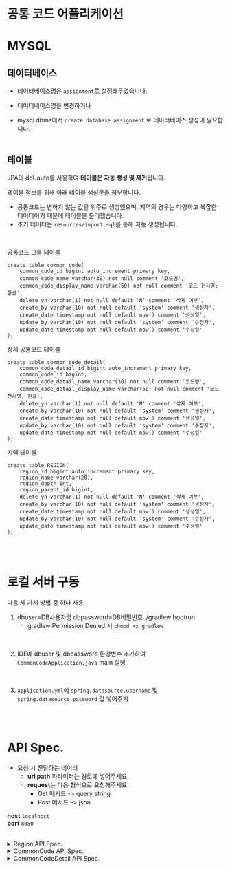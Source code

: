 # 공통 코드 어플리케이션

# MYSQL 
## 데이터베이스
- 데이터베이스명은 `assignment`로 설정해두었습니다. <br>

- 데이터베이스명을 변경하거나 <br>
- mysql dbms에서 ```create database assignment``` 로 데이터베이스 생성이 필요합니다.
<br><br>


## 테이블
JPA의 ddl-auto를 사용하여 <b>테이블은 자동 생성 및 제거</b>됩니다. <br>

테이블 정보를 위해 아래 테이블 생성문을 첨부합니다.
- 공통코드는 변하지 않는 값을 위주로 생성했으며, 지역의 경우는 다양하고 복잡한 데이터이기 때문에 테이블을 분리했습니다.
- 초기 데이터는 `resources/import.sql`를 통해 자동 생성됩니다.

<br>

공통코드 그룹 테이블
```mysql
create table common_code(
    common_code_id bigint auto_increment primary key,
    common_code_name varchar(30) not null comment '코드명',
    common_code_display_name varchar(60) not null comment '코드 전시명; 한글',
    delete_yn varchar(1) not null default 'N' comment '삭제 여부',
    create_by varchar(10) not null default 'system' comment '생성자',
    create_date timestamp not null default now() comment '생성일',
    update_by varchar(10) not null default 'system' comment '수정자',
    update_date timestamp not null default now() comment '수정일'
);
```

상세 공통코드 테이블
```mysql
create table common_code_detail( 
    common_code_detail_id bigint auto_increment primary key,
    common_code_id bigint,
    common_code_detail_name varchar(30) not null comment '코드명',
    common_code_detail_display_name varchar(60) not null comment '코드 전시명; 한글',
    delete_yn varchar(1) not null default 'N' comment '삭제 여부',
    create_by varchar(10) not null default 'system' comment '생성자',
    create_date timestamp not null default now() comment '생성일',
    update_by varchar(10) not null default 'system' comment '수정자',
    update_date timestamp not null default now() comment '수정일'
);
```

지역 테이블 
```mysql
create table REGION(
	region_id bigint auto_increment primary key,
	region_name varchar(20),
	region_depth int,
	region_parent_id bigint,
	delete_yn varchar(1) not null default 'N' comment '삭제 여부',
    create_by varchar(10) not null default 'system' comment '생성자',
    create_date timestamp not null default now() comment '생성일',
    update_by varchar(10) not null default 'system' comment '수정자',
    update_date timestamp not null default now() comment '수정일'
);
```


<br><br>

# 로컬 서버 구동
다음 세 가지 방법 중 하나 사용
1. dbuser=DB사용자명 dbpassword=DB비밀번호 ./gradlew bootrun
    + gradlew Permission Denied 시 ```chmod +x gradlew```

<br>

2. IDE에 dbuser 및 dbpassword 환경변수 추가하여 `CommonCodeApplication.java` main 실행

<br>

3. `application.yml`에 `spring.datasource.username` 및 `spring.datasource.password` 값 넣어주기

<br><br>

# API Spec.
- 요청 시 전달하는 데이터
    - <b>uri path</b> 파라미터는 경로에 넣어주세요
    - <b>request</b>는 다음 형식으로 요청해주세요.
        - Get 메서드 -> query string
        - Post 메서드 -> json

<b>host</b> `localhost`<br>
<b>port</b> `8080`<br>
<br>

<details>
<summary>
Region API Spec.
</summary>

-----------------------------------------------------
<h3>POST /api/v1/region/list</h3>
- 지역 코드 목록 조회
<br><br>
<b>request</b>

|column | type | description | required |
|-------|------|-------------|----------|
|regionName|String|지역명|X|
|regionDepth|Integer|지역레벨|X|
|regionParentId|Long|부모지역아이디|X|
|page|페이지|int|X default 0|
|size|사이즈|int|X default 100|

<br>

<b>response</b>

|column ||| type | description |
|------|----|----|-----|------|
|code|||String|코드|
|status|||int|상태|
|data|||Object||
||regions||List|지역정보
|||regionId|int|아이디
|||regionName|String|지역명
|||regionDepth|int|지역레벨
|||regionParentId|int|부모지역아이디
||pages||Object|페이지정보
|||totalElements|int|총개수
|||totalPages|int|총페이지수
|||page|int|현재 페이지
|||size|int|페이지 사이즈

-------------------------------------------
<br>


<h3>GET /api/v1/region/{regionId}</h3>
- 지역 코드 상세 조회
<br><br>
<b>uri path</b>

|column | type | description | required |
|-------|------|-------------|----------|
|regionId|int|지역코드 아이디|O|

<br>

<b>response</b>

|column || type | description |
|------|----|-----|------|
|code||String|코드|
|status||int|상태|
|data||Object||
||regionId|int|아이디
||regionName|String|지역명
||regionDepth|int|지역레벨
||regionParentId|int|부모지역아이디

-------------------------------------------
<br>


<h3>POST /api/v1/region/create</h3>
- 지역 코드 생성
<br><br>
<b>request</b>

|column | type | description | required |
|-------|------|-------------|----------|
|regionName|String|지역명|O|
|regionDepth|Integer|지역레벨|O|
|regionParentId|Integer|부모지역아이디|O|

<br>

<b>response</b>

|column || type | description |
|------|----|-----|------|
|code||String|코드|
|status||int|상태|
|data||Object||
||regionId|int|아이디
||regionName|String|지역명
||regionDepth|int|지역레벨
||regionParentId|int|부모지역아이디


-------------------------------------------
<br>


<h3>PATCH /api/v1/region/update/{regionId}</h3>
- 지역 코드 수정
<br><br>

<b>uri path</b>

|column | type | description | required |
|-------|------|-------------|----------|
|regionId|int|지역코드 아이디|O|

<b>request</b>

|column | type | description | required |
|-------|------|-------------|----------|
|regionName|String|지역명|O|

<br>

<b>response</b>

|column || type | description |
|------|----|-----|------|
|code||String|코드|
|status||int|상태|
|data||Object||
||regionId|int|아이디
||regionName|String|지역명
||regionDepth|int|지역레벨
||regionParentId|int|부모지역아이디

<br>


-------------------------------------------
<br>


<h3>DELETE /api/v1/region/{regionId}</h3>
- 지역 코드 삭제
<br><br>

<b>uri path</b>

|column | type | description | required |
|-------|------|-------------|----------|
|regionId|int|지역코드 아이디|O|

<br><br>


--------------------------------------------
<br><br>
</details>

<details>
<summary>
CommonCode API Spec.
</summary>

--------------------------------------------

<h3>POST /api/v1/common-code/list</h3>
- 공통 코드 목록 조회
<br><br>
<b>request</b>

|column | type | description | required |
|-------|------|-------------|----------|
|commonCodeName|String|코드명|X|
|commonCodeDisplayName|Integer|코드전시명|X|
|page|페이지|int|X default 0|
|size|사이즈|int|X default 100|

<br>

<b>response</b>

|column ||| type | description |
|------|----|----|-----|------|
|code|||String|코드|
|status|||int|상태|
|data|||Object||
||commonCodes||List|코드정보
|||commonCodeId|int|코드아이디
|||commonCodeName|String|코드명
|||commonCodeDisplayName|String|코드전시명
||pages||Object|페이지정보
|||totalElements|int|총개수
|||totalPages|int|총페이지수
|||page|int|현재 페이지
|||size|int|페이지 사이즈

<br>

-------------------------------------------

<br>

<h3>POST /api/v1/common-code/create</h3>
- 공통 코드 생성
<br><br>
<b>request</b>

|column | type | description | required |
|-------|------|-------------|----------|
|commonCodeName|String|코드명|O|
|commonCodeDisplayName|String|코드전시명|O|

<br>

<b>response</b>

|column || type | description |
|------|-----|-----|------|
|code||String|코드|
|status||int|상태|
|data||Object||
||commonCodeId|int|코드아이디
||commonCodeName|String|코드명
||commonCodeDisplayName|String|코드전시명

<br>

--------------------------------------------

<br>


<h3>PATCH /api/v1/common-code/update/{commonCodeId}</h3>
- 공통 코드 수정
<br><br>

<b>uri path</b>

|column | type | description | required |
|-------|------|-------------|----------|
|commonCodeId|int|코드아이디|O|

<br>

<b>request</b>

|column | type | description | required |
|-------|------|-------------|----------|
|commonCodeName|String|코드명|X|
|commonCodeDisplayName|String|코드전시명|X|

<br>

<b>response</b>

|column || type | description |
|------|-----|-----|------|
|code||String|코드|
|status||int|상태|
|data||Object||
||commonCodeId|int|코드아이디
||commonCodeName|String|코드명
||commonCodeDisplayName|String|코드전시명

<br>

--------------------------------------------

<br>


<h3>DELETE /api/v1/common-code/{commonCodeId}</h3>
- 공통 코드 삭제

<br>

<b>uri path</b>
|column | type | description | required |
|-------|------|-------------|----------|
|commonCodeId|int|코드아이디|O|


--------------------------------------------
<br><br>
</details>

<details>
<summary>
CommonCodeDetail API Spec.
</summary>

--------------------------------------------
<br>

<h3>POST /api/v1/common-code-detail/list</h3>
- 상세 공통 코드 목록 조회
<br><br>

<b>request</b>

|column | type | description | required |
|-------|------|-------------|----------|
|page|int|페이지|X default 0|
|size|int|페이지사이즈|X default 100|

<br>

<b>response</b>
|column ||| type | description |
|------|----|----|-----|------|
|code|||String|코드|
|status|||int|상태|
|data|||Object||
||commonCodeDetails||List|코드정보
|||commonCodeDetailId|int|상세코드아이디
|||commonCodeId|int|코드그룹아이디
|||commonCodeName|String|코드그룹명
|||commonCodeDetailName|String|상세코드명
|||commonCodeDetailDisplayName|String|상세코드전시명
||pages||Object|페이지정보
|||totalElements|int|총개수
|||totalPages|int|총페이지수
|||page|int|현재 페이지
|||size|int|페이지 사이즈

<br>

--------------------------------------------

<br>


<h3>POST /api/v1/common-code-detail/list/{commonCodeId}</h3>
- 공통 코드 그룹 아이디로 상세 공통 코드 목록 조회
<br><br>

<b>uri path</b>
|column | type | description | required |
|-------|------|-------------|----------|
|commonCodeId|int|코드아이디|O|

<b>request</b>
|column | type | description | required |
|-------|------|-------------|----------|
|page|int|페이지|X default 0|
|size|int|페이지사이즈|X default 100|

<br>

<b>response</b>
|column ||| type | description |
|------|----|----|-----|------|
|code|||String|코드|
|status|||int|상태|
|data|||Object||
||commonCodeDetails||List|코드정보
|||commonCodeDetailId|int|상세코드아이디
|||commonCodeId|int|코드그룹아이디
|||commonCodeName|String|코드그룹명
|||commonCodeDetailName|String|상세코드명
|||commonCodeDetailDisplayName|String|상세코드전시명
||pages||Object|페이지정보
|||totalElements|int|총개수
|||totalPages|int|총페이지수
|||page|int|현재 페이지
|||size|int|페이지 사이즈


<br>

--------------------------------------------------

<br>

<h3>POST /api/v1/common-code-detail/create</h3>
- 상세 공통 코드 생성
<br><br>
<b>request</b>

|column | type | description | required |
|-------|------|-------------|----------|
|commonCodeId|Integer|코드아이디|O|
|commonCodeDetailName|String|코드명|O|
|commonCodeDetailDisplayName|String|코드전시명|O|

<br>

<b>response</b>

|column || type | description |
|------|-----|-----|------|
|code||String|코드|
|status||int|상태|
|data||Object||
||commonCodeDetailId|int|상세코드아이디
||commonCodeId|int|코드그룹아이디
||commonCodeName|String|코드그룹명
||commonCodeDetailName|String|상세코드명
||commonCodeDetailDisplayName|String|상세코드전시명

<br>

--------------------------------------------

<br>

<h3>PATCH /api/v1/common-code-detail/update/{commonCodeDetailId}</h3>
- 상세 공통 코드 수정

<br>

<b>uri path</b>
|column | type | description | required |
|-------|------|-------------|----------|
|commonCodeDetailId|int|상세코드아이디|O|


<b>request</b>

|column | type | description | required |
|-------|------|-------------|----------|
|commonCodeDetailName|String|상세코드명|X|
|commonCodeDetailDisplayName|String|상세코드전시명|X|

<br>

<b>response</b>

|column || type | description |
|------|-----|-----|------|
|code||String|코드|
|status||int|상태|
|data||Object||
||commonCodeDetailId|int|상세코드아이디
||commonCodeId|int|코드그룹아이디
||commonCodeName|String|코드그룹명
||commonCodeDetailName|String|상세코드명
||commonCodeDetailDisplayName|String|상세코드전시명

--------------------------------------------
<br>

<h3>DELETE /api/v1/common-code-detail/{commonCodeDetailId}</h3>
- 상세 공통 코드 삭제

<br>

<b>uri path</b>
|column | type | description | required |
|-------|------|-------------|----------|
|commonCodeDetailId|int|상세코드아이디|O|


--------------------------------------------

</details>
